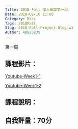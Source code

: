 ```yaml
---
Title: 2018 Fall 個人網誌第一周
Date: 2018-09-10 11:00
Category: Misc
Tags: 2018Fall
Slug: 2018-Fall-Project-Blog-w1
Author: 40623239
---
```


第一周

<!-- PELICAN_END_SUMMARY -->

課程影片：
----
[Youtube-Week1-1](https://www.youtube.com/watch?v=ax2ZuPm3YXc)

[Youtube-Week1-2](https://www.youtube.com/watch?v=sD9slKyFNao)

課程說明：
----

自我評量：70分
----
